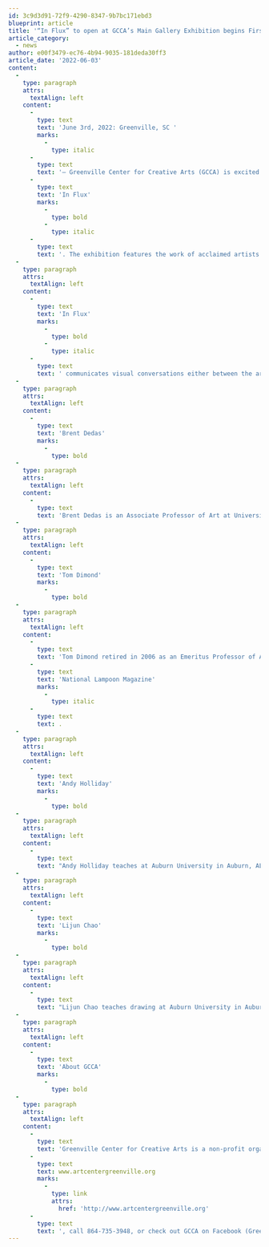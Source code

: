 ```yaml
---
id: 3c9d3d91-72f9-4290-8347-9b7bc171ebd3
blueprint: article
title: '“In Flux” to open at GCCA’s Main Gallery Exhibition begins First Friday, June 3rd, 2022'
article_category:
  - news
author: e00f3479-ec76-4b94-9035-181deda30ff3
article_date: '2022-06-03'
content:
  -
    type: paragraph
    attrs:
      textAlign: left
    content:
      -
        type: text
        text: 'June 3rd, 2022: Greenville, SC '
        marks:
          -
            type: italic
      -
        type: text
        text: '– Greenville Center for Creative Arts (GCCA) is excited to announce the opening of their Main Gallery exhibition, '
      -
        type: text
        text: 'In Flux'
        marks:
          -
            type: bold
          -
            type: italic
      -
        type: text
        text: '. The exhibition features the work of acclaimed artists Brent Dedas, Tom Dimond, Andy Holliday & Lijun Chao. The exhibition opens with a First Friday reception from 6:00 - 9:00 pm on Friday, June 3rd and continues until July 27th, 2022. The exhibition will also be open during GCCA’s First Friday event on July 1st, 2022.'
  -
    type: paragraph
    attrs:
      textAlign: left
    content:
      -
        type: text
        text: 'In Flux'
        marks:
          -
            type: bold
          -
            type: italic
      -
        type: text
        text: ' communicates visual conversations either between the artists, with chaotic external forces, or with their own memories. Their work requires them to relinquish a certain degree of control and react in turn to the conversation revealed before them. The tense visual motion the artists create highlights the collaborative processes in which they work.'
  -
    type: paragraph
    attrs:
      textAlign: left
    content:
      -
        type: text
        text: 'Brent Dedas'
        marks:
          -
            type: bold
  -
    type: paragraph
    attrs:
      textAlign: left
    content:
      -
        type: text
        text: 'Brent Dedas is an Associate Professor of Art at University of South Carolina. He received his Masters of Fine Arts degree along with a Museum Studies Curatorial Certificate from the College of Design, Art, Architecture, and Planning, University of Cincinnati. His Bachelor of Fine Arts is from the Hite Art Institute, University of Louisville.'
  -
    type: paragraph
    attrs:
      textAlign: left
    content:
      -
        type: text
        text: 'Tom Dimond'
        marks:
          -
            type: bold
  -
    type: paragraph
    attrs:
      textAlign: left
    content:
      -
        type: text
        text: 'Tom Dimond retired in 2006 as an Emeritus Professor of Art from Clemson University. He began his career at Clemson first as the Director of Lee Gallery and then as Professor of Painting. He grew up in Massachusetts and received a BFA from the Massachusetts College of Art and an MFA from the University of Tennessee, Knoxville. He taught at both Winthrop College and Clemson University. He also worked as Art Director for the '
      -
        type: text
        text: 'National Lampoon Magazine'
        marks:
          -
            type: italic
      -
        type: text
        text: .
  -
    type: paragraph
    attrs:
      textAlign: left
    content:
      -
        type: text
        text: 'Andy Holliday'
        marks:
          -
            type: bold
  -
    type: paragraph
    attrs:
      textAlign: left
    content:
      -
        type: text
        text: "Andy Holliday teaches at Auburn University in Auburn, AL. He earned his MFA in Printmaking from Southern Illinois University Carbondale and his BFA in Printmaking from Auburn\_ University. His studio practice ranges from printmaking to ceramics and sculpture. He seeks to broaden the boundaries of technical printmaking and expand accessibility to the medium."
  -
    type: paragraph
    attrs:
      textAlign: left
    content:
      -
        type: text
        text: 'Lijun Chao'
        marks:
          -
            type: bold
  -
    type: paragraph
    attrs:
      textAlign: left
    content:
      -
        type: text
        text: "Lijun Chao teaches drawing at Auburn University in Auburn, AL. She is originally from Heze City,\_ Shandong Province in China. She specializes in drawing and painting, including traditional\_ Chinese watercolor. She earned her MFA in Painting from Southern Illinois University Carbondale. Lijun is interested in themes of motherhood, distance and connections in her work,\_ and she is eager to connect traditional practices to diverse techniques and approaches.\_"
  -
    type: paragraph
    attrs:
      textAlign: left
    content:
      -
        type: text
        text: 'About GCCA'
        marks:
          -
            type: bold
  -
    type: paragraph
    attrs:
      textAlign: left
    content:
      -
        type: text
        text: 'Greenville Center for Creative Arts is a non-profit organization that aims to enrich the cultural fabric of the community through visual arts promotion, education, and inspiration. For more information, visit '
      -
        type: text
        text: www.artcentergreenville.org
        marks:
          -
            type: link
            attrs:
              href: 'http://www.artcentergreenville.org'
      -
        type: text
        text: ', call 864-735-3948, or check out GCCA on Facebook (Greenville Center for Creative Arts) & Instagram (@artcentergvl).'
---
```

